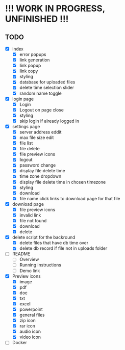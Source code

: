 # !!! WORK IN PROGRESS, UNFINISHED !!!

## TODO

* [X] index
  * [X] error popups
  * [X] link generation
  * [X] link popup
  * [X] link copy
  * [X] styling
  * [X] database for uploaded files
  * [X] delete time selection slider
  * [X] random name toggle
* [X] login page
  * [X] Login
  * [X] Logout on page close
  * [X] styling
  * [X] skip login if already logged in
* [X] settings page
  * [X] server address eddit
  * [X] max file size edit
  * [X] file list
  * [X] file delete
  * [X] file preview icons
  * [X] logout
  * [X] password change
  * [X] display file delete time
  * [X] time zone dropdown
  * [X] display file delete time in chosen timezone
  * [X] styling
  * [X] download
  * [X] file name click links to download page for that file
* [X] download page
  * [X] file preview icons
  * [X] invalid link
  * [X] file not found
  * [X] download
  * [X] delete
* [X] delete script for the backround
  * [X] delete files that have db time over
  * [X] delete db record if file not in uploads folder
* [ ] README
  * [ ] Overview
  * [ ] Running instructions
  * [ ] Demo link
* [X] Preview icons
  * [X] image
  * [X] pdf
  * [X] doc
  * [X] txt
  * [X] excel
  * [X] powerpoint
  * [X] general files
  * [X] zip icon
  * [X] rar icon
  * [X] audio icon
  * [X] video icon
* [ ] Docker
